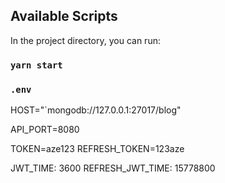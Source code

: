 ## Available Scripts

In the project directory, you can run:

### `yarn start`

### `.env`

HOST="`mongodb://127.0.0.1:27017/blog"

API_PORT=8080

TOKEN=aze123
REFRESH_TOKEN=123aze

JWT_TIME: 3600
REFRESH_JWT_TIME: 15778800